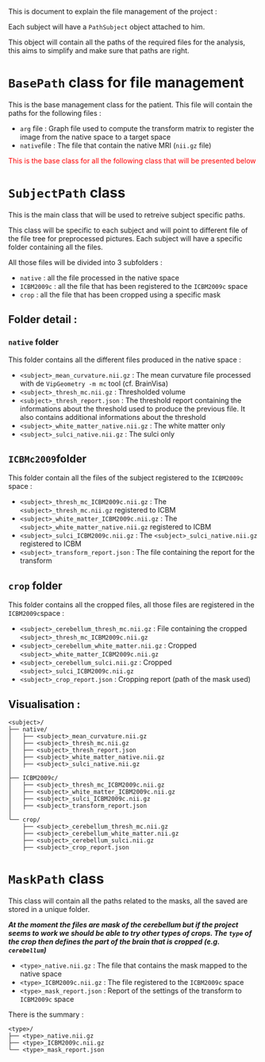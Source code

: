 This is document to explain the file management of the project : 

Each subject will have a `PathSubject` object attached to him. 

This object will contain all the paths of the required files for the analysis, this aims to simplify and make sure that paths are right. 


# `BasePath` class for file management
 
This is the base management class for the patient. This file will contain the paths for the following files : 
- `arg` file : Graph file used to compute the transform matrix to register the image from the native space to a target space
- `native`file : The file that contain the native MRI (`nii.gz` file)

<span style="color : red"> This is the base class for all the following class that will be presented below</span>

# `SubjectPath` class

This is the main class that will be used to retreive subject specific paths.

This class will be specific to each subject and will point to different file of the file tree for preprocessed pictures. Each subject will have a specific folder containing all the files.

All those files will be divided into 3 subfolders : 
- `native` : all the file processed in the native space
- `ICBM2009c` : all the file that has been registered to the `ICBM2009c` space
- `crop` : all the file that has been cropped using a specific mask

## Folder detail : 

### `native` folder 

This folder contains all the different files produced in the native space :
- `<subject>_mean_curvature.nii.gz` : The mean curvature file processed with de `VipGeometry -m mc` tool (cf. BrainVisa)
- `<subject>_thresh_mc.nii.gz` : Thresholded volume
- `<subject>_thresh_report.json` : The threshold report containing the informations about the threshold used to produce the previous file. It also contains additional informations about the threshold
- `<subject>_white_matter_native.nii.gz` : The white matter only
- `<subject>_sulci_native.nii.gz` : The sulci only

## `ICBMc2009`folder 

This folder contain all the files of the subject registered to the `ICBM2009c` space :
- `<subject>_thresh_mc_ICBM2009c.nii.gz` : The `<subject>_thresh_mc.nii.gz` registered to ICBM
- `<subject>_white_matter_ICBM2009c.nii.gz` : The `<subject>_white_matter_native.nii.gz` registered to ICBM
- `<subject>_sulci_ICBM2009c.nii.gz` : The `<subject>_sulci_native.nii.gz`  registered to ICBM
- `<subject>_transform_report.json` : The file containing the report for the transform

## `crop` folder 

This folder contains all the cropped files, all those files are registered in the `ICBM2009c`space : 
- `<subject>_cerebellum_thresh_mc.nii.gz` : File containing the cropped `<subject>_thresh_mc_ICBM2009c.nii.gz` 
- `<subject>_cerebellum_white_matter.nii.gz` : Cropped `<subject>_white_matter_ICBM2009c.nii.gz` 
- `<subject>_cerebellum_sulci.nii.gz` : Cropped `<subject>_sulci_ICBM2009c.nii.gz` 
- `<subject>_crop_report.json` : Cropping report (path of the mask used)

## Visualisation : 
```
<subject>/
├── native/
│   ├── <subject>_mean_curvature.nii.gz
│   ├── <subject>_thresh_mc.nii.gz
│   ├── <subject>_thresh_report.json
│   ├── <subject>_white_matter_native.nii.gz
│   ├── <subject>_sulci_native.nii.gz
│
├── ICBM2009c/
│   ├── <subject>_thresh_mc_ICBM2009c.nii.gz
│   ├── <subject>_white_matter_ICBM2009c.nii.gz
│   ├── <subject>_sulci_ICBM2009c.nii.gz
│   ├── <subject>_transform_report.json
│
└── crop/
    ├── <subject>_cerebellum_thresh_mc.nii.gz
    ├── <subject>_cerebellum_white_matter.nii.gz
    ├── <subject>_cerebellum_sulci.nii.gz
    ├── <subject>_crop_report.json

```


# `MaskPath` class

This class will contain all the paths related to the masks, all the saved are stored in a unique folder. 

***At the moment the files are mask of the cerebellum but if the project seems to work we should be able to try other types of crops. The `type` of the crop then defines the part of the brain that is cropped (e.g. `cerebellum`)***

- `<type>_native.nii.gz` : The file that contains the mask mapped to the native space
- `<type>_ICBM2009c.nii.gz` : The file registered to the `ICBM2009c` space 
- `<type>_mask_report.json` : Report of the settings of the transform to `ICBM2009c` space

There is the summary : 
```
<type>/
├── <type>_native.nii.gz
├── <type>_ICBM2009c.nii.gz
└── <type>_mask_report.json
```

